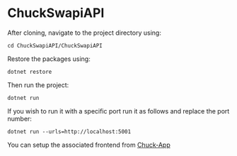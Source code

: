 # ChuckSwapiAPI

After cloning, navigate to the project directory using:

`cd ChuckSwapiAPI/ChuckSwapiAPI`

Restore the packages using:

`dotnet restore`

Then run the project:

`dotnet run`

If you wish to run it with a specific port run it as follows and replace the port number: 

`dotnet run --urls=http://localhost:5001`

You can setup the associated frontend from 
[Chuck-App](https://github.com/hozykip/Chuck-App) 